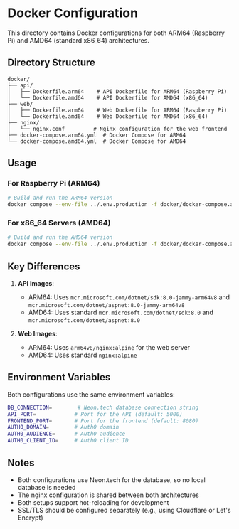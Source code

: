 # Docker Configuration

This directory contains Docker configurations for both ARM64 (Raspberry Pi) and AMD64 (standard x86_64) architectures.

## Directory Structure

```
docker/
├── api/
│   ├── Dockerfile.arm64    # API Dockerfile for ARM64 (Raspberry Pi)
│   └── Dockerfile.amd64    # API Dockerfile for AMD64 (x86_64)
├── web/
│   ├── Dockerfile.arm64    # Web Dockerfile for ARM64 (Raspberry Pi)
│   └── Dockerfile.amd64    # Web Dockerfile for AMD64 (x86_64)
├── nginx/
│   └── nginx.conf         # Nginx configuration for the web frontend
├── docker-compose.arm64.yml  # Docker Compose for ARM64
└── docker-compose.amd64.yml  # Docker Compose for AMD64
```

## Usage

### For Raspberry Pi (ARM64)

```bash
# Build and run the ARM64 version
docker compose --env-file ../.env.production -f docker/docker-compose.arm64.yml up -d
```

### For x86_64 Servers (AMD64)

```bash
# Build and run the AMD64 version
docker compose --env-file ../.env.production -f docker/docker-compose.amd64.yml up -d
```

## Key Differences

1. **API Images**:
   - ARM64: Uses `mcr.microsoft.com/dotnet/sdk:8.0-jammy-arm64v8` and `mcr.microsoft.com/dotnet/aspnet:8.0-jammy-arm64v8`
   - AMD64: Uses standard `mcr.microsoft.com/dotnet/sdk:8.0` and `mcr.microsoft.com/dotnet/aspnet:8.0`

2. **Web Images**:
   - ARM64: Uses `arm64v8/nginx:alpine` for the web server
   - AMD64: Uses standard `nginx:alpine`

## Environment Variables

Both configurations use the same environment variables:

```bash
DB_CONNECTION=        # Neon.tech database connection string
API_PORT=            # Port for the API (default: 5000)
FRONTEND_PORT=       # Port for the frontend (default: 8080)
AUTH0_DOMAIN=        # Auth0 domain
AUTH0_AUDIENCE=      # Auth0 audience
AUTH0_CLIENT_ID=     # Auth0 client ID
```

## Notes

- Both configurations use Neon.tech for the database, so no local database is needed
- The nginx configuration is shared between both architectures
- Both setups support hot-reloading for development
- SSL/TLS should be configured separately (e.g., using Cloudflare or Let's Encrypt)
